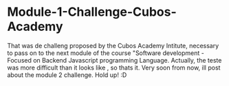 # Module-1-Challenge-Cubos-Academy

That was de challeng proposed by the Cubos Academy Intitute, necessary to pass on to the next module of the course "Software development - Focused on Backend Javascript programming Language. Actually, the teste was more difficult than it looks like , so thats it. Very soon from now, ill post about the module 2 challenge. Hold up! :D
